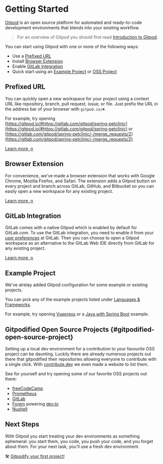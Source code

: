 # Getting Started

[Gitpod](https://www.gitpod.io) is an open source platform for automated and ready-to-code development environments that blends into your existing workflow.

> For an overview of Gitpod you should first read [Introduction to Gitpod](/docs/).

You can start using Gitpod with one or more of the following ways:

- Use a [Prefixed URL](#prefixed-url)
- Install [Browser Extension](#browser-extension)
- Enable [GitLab Integration](#gitlab-integration)
- Quick start using an [Example Project](#example-project) or [OSS Project](#gitpodified-open-source-project)

## Prefixed URL

You can quickly open a new workspace for your project using a context URL like repository, branch, pull request, issue, or file. Just prefix the URL in the address bar of your browser with `gitpod.io/#`.

For example, try opening [https://gitpod.io/#https://gitlab.com/gitpod/spring-petclinic](https://gitpod.io/#https://gitlab.com/gitpod/spring-petclinic) or [https://gitlab.com/gitpod/spring-petclinic/-/merge_requests/2](https://gitlab.com/gitpod/spring-petclinic/-/merge_requests/2).

[Learn more &rarr;](/docs/context-urls/)

## Browser Extension

For convenience, we've made a browser extension that works with Google Chrome, Mozilla Firefox, and Safari. The extension adds a Gitpod button on every project and branch across GitLab, GitHub, and Bitbucket so you can easily open a new workspace for any existing project.

[Learn more &rarr;](/docs/browser-extension/)

## GitLab Integration

GitLab comes with a native Gitpod which is enabled by default for GitLab.com. To use the GitLab integration, you need to enable it from your [user preferences](https://gitlab.com/-/profile/preferences) at GitLab. Then you can choose to open a Gitpod workspace as an alternative to the GitLab Web IDE directly from GitLab for any existing project.

[Learn more &rarr;](/docs/gitlab-integration/)

## Example Project

We've alrelay added Gitpod configuration for some example or existing projects.

You can pick any of the example projects listed under [Languages & Frameworks](https://www.gitpod.io/docs/languages-and-frameworks/).

For example, try opening [Vuepress](https://gitpod.io/#https://github.com/vuejs/vuepress) or a [Java with Spring Boot](https://gitpod.io/#https://github.com/gitpod-io/spring-petclinic) example.

## Gitpodified Open Source Projects {#gitpodified-open-source-project}

Setting up a local dev environment for a contribution to your favourite OSS project can be daunting. Luckily there are already numerous projects out there that gitpodified their repositories allowing everyone to contribute with a single click. With [contribute.dev](https://contribute.dev/) we even made a website to list them.

See for yourself and try opening some of our favorite OSS projects out there:
- [freeCodeCamp](https://gitpod.io/#https://github.com/freeCodeCamp/freeCodeCamp)
- [Prometheus](https://gitpod.io/#https://github.com/prometheus/prometheus)
- [GitLab](https://gitpod.io/#https://gitlab.com/gitlab-org/gitlab)
- [Forem](https://gitpod.io/#https://github.com/forem/forem) powering [dev.to](https://dev.to/)
- [Nushell](https://gitpod.io/#https://github.com/nushell/nushell)

## Next Steps

With Gitpod you start treating your dev environments as something ephemeral: you start them, you code, you push your code, and you forget about them. For your next task, you'll use a fresh dev environment.

🛠 [Gitpodify your first project!](https://www.gitpod.io/docs/configuration/)
